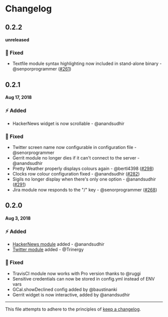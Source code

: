 # Changelog

## 0.2.2
#### unreleased

### 🐞 Fixed

* Textfile module syntax highlighting now included in stand-alone binary - @senporprogrammer ([#261](https://github.com/senorprogrammer/wtf/issues/261))

## 0.2.1 
#### Aug 17, 2018

### ⚡️ Added

* HackerNews widget is now scrollable - @anandsudhir

### 🐞 Fixed

* Twitter screen name now configurable in configuration file - @senorprogrammer
* Gerrit module no longer dies if it can't connect to the server - @anandsudhir
* Pretty Weather properly displays colours again - @bertl4398 ([#298](https://github.com/senorprogrammer/wtf/issues/298))
* Clocks row colour configuration fixed - @anandsudhir ([#282](https://github.com/senorprogrammer/wtf/issues/282))
* Sigils no longer display when there's only one option - @anandsudhir ([#291](https://github.com/senorprogrammer/wtf/issues/291))
* Jira module now responds to the "/" key - @senorprogrammer ([#268](https://github.com/senorprogrammer/wtf/issues/268))

## 0.2.0 
#### Aug 3, 2018

### ⚡️ Added

* [HackerNews module](https://wtfutil.com/modules/hackernews/) added - @anandsudhir
* [Twitter module](https://wtfutil.com/modules/twitter/) added - @Trinergy

### 🐞 Fixed

* TravisCI module now works with Pro version thanks to @ruggi
* Sensitive credentials can now be stored in config.yml instead of ENV vars
* GCal.showDeclined config added by @baustinanki
* Gerrit widget is now interactive, added by @anandsudhir

---

This file attempts to adhere to the principles of [keep a changelog](https://keepachangelog.com/en/1.0.0/).
